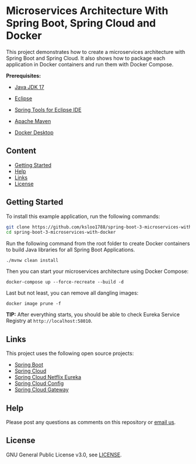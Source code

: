 # Microservices Architecture With Spring Boot, Spring Cloud and Docker

This project demonstrates how to create a microservices architecture with Spring Boot and Spring Cloud. 
It also shows how to package each application in Docker containers and run them with Docker Compose.

**Prerequisites:** 

* [Java JDK 17](https://openjdk.java.net/projects/jdk/17/)

* [Eclipse](https://www.eclipse.org/)

* [Spring Tools for Eclipse IDE](https://marketplace.eclipse.org/content/spring-tools-4-aka-spring-tool-suite-4/)

* [Apache Maven](https://maven.apache.org/)

* [Docker Desktop](https://www.docker.com/)

## Content
* [Getting Started](#getting-started)
* [Help](#help)
* [Links](#links)
* [License](#license)


## Getting Started
To install this example application, run the following commands:

```bash
git clone https://github.com/ksloo1788/spring-boot-3-microservices-with-docker.git
cd spring-boot-3-microservices-with-docker
```

Run the following command from the root folder to create Docker containers to build Java libraries for all Spring Boot Applications.

```shell
./mvnw clean install
```

Then you can start your microservices architecture using Docker Compose:

```shell
docker-compose up --force-recreate --build -d
```

Last but not least, you can remove all dangling images:

```shell
docker image prune -f
```

**TIP:** 
After everything starts, you should be able to check Eureka Service Registry at `http://localhost:58010`.

## Links

This project uses the following open source projects:
* [Spring Boot](https://spring.io/projects/spring-boot)
* [Spring Cloud](https://spring.io/projects/spring-cloud)
* [Spring Cloud Netflix Eureka](https://cloud.spring.io/spring-cloud-netflix/multi/multi__service_discovery_eureka_clients.html)
* [Spring Cloud Config](https://cloud.spring.io/spring-cloud-config/multi/multi__quick_start.html)
* [Spring Cloud Gateway](https://spring.io/projects/spring-cloud-gateway)

## Help

Please post any questions as comments on this repository or [email us](mailto:ks_loo@outlook.com). 

## License

GNU General Public License v3.0, see [LICENSE](https://www.gnu.org/licenses/gpl-3.0.en.html).
